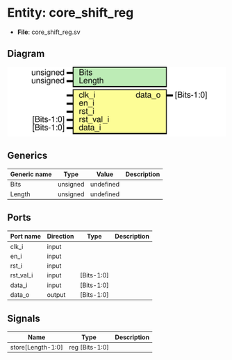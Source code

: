 
# Entity: core_shift_reg 
- **File**: core_shift_reg.sv

## Diagram
![Diagram](core_shift_reg.svg "Diagram")
## Generics

| Generic name | Type     | Value     | Description |
| ------------ | -------- | --------- | ----------- |
| Bits         | unsigned | undefined |             |
| Length       | unsigned | undefined |             |

## Ports

| Port name | Direction | Type       | Description |
| --------- | --------- | ---------- | ----------- |
| clk_i     | input     |            |             |
| en_i      | input     |            |             |
| rst_i     | input     |            |             |
| rst_val_i | input     | [Bits-1:0] |             |
| data_i    | input     | [Bits-1:0] |             |
| data_o    | output    | [Bits-1:0] |             |

## Signals

| Name              | Type           | Description |
| ----------------- | -------------- | ----------- |
| store[Length-1:0] | reg [Bits-1:0] |             |
